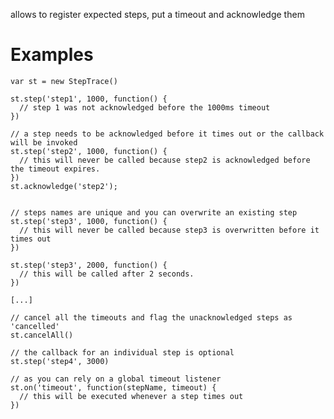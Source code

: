 allows to register expected steps, put a timeout and acknowledge them
  
Examples
========


    var st = new StepTrace()

    st.step('step1', 1000, function() {
      // step 1 was not acknowledged before the 1000ms timeout
    })

    // a step needs to be acknowledged before it times out or the callback will be invoked
    st.step('step2', 1000, function() {
      // this will never be called because step2 is acknowledged before the timeout expires.
    })
    st.acknowledge('step2');


    // steps names are unique and you can overwrite an existing step
    st.step('step3', 1000, function() {
      // this will never be called because step3 is overwritten before it times out
    })

    st.step('step3', 2000, function() {
      // this will be called after 2 seconds.
    })

    [...]

    // cancel all the timeouts and flag the unacknowledged steps as 'cancelled'
    st.cancelAll()

    // the callback for an individual step is optional
    st.step('step4', 3000)

    // as you can rely on a global timeout listener
    st.on('timeout', function(stepName, timeout) {
      // this will be executed whenever a step times out
    })